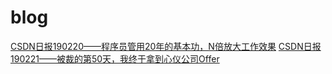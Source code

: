 # blog
[CSDN日报190220——程序员管用20年的基本功，N倍放大工作效果](https://blog.csdn.net/blogdevteam/article/details/87794766)
[CSDN日报190221——被裁的第50天，我终于拿到心仪公司Offer](https://blog.csdn.net/blogdevteam/article/details/87863227)
